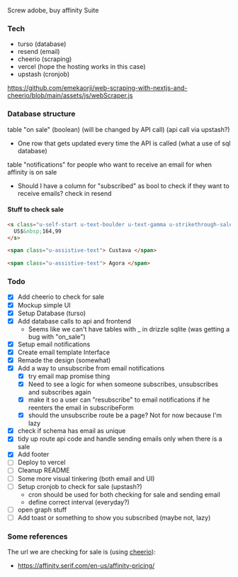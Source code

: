 Screw adobe, buy affinity Suite

### Tech

- turso (database)
- resend (email)
- cheerio (scraping)
- vercel (hope the hosting works in this case)
- upstash (cronjob)

https://github.com/emekaorji/web-scraping-with-nextjs-and-cheerio/blob/main/assets/js/webScraper.js

### Database structure

table "on sale" (boolean) (will be changed by API call) (api call via upstash?)

- One row that gets updated every time the API is called (what a use of sql database)

table "notifications" for people who want to receive an email for when affinity is on sale

- Should I have a column for "subscribed" as bool to check if they want to receive emails?
  check in resend

#### Stuff to check sale

```html
<s class="u-self-start u-text-boulder u-text-gamma u-strikethrough-sale u-lh-1">
  US$&nbsp;164,99
</s>

<span class="u-assistive-text"> Custava </span>

<span class="u-assistive-text"> Agora </span>
```

### Todo

- [x] Add cheerio to check for sale
- [x] Mockup simple UI
- [x] Setup Database (turso)
- [x] Add database calls to api and frontend
  - Seems like we can't have tables with \_ in drizzle sqlite (was getting a bug with "on_sale")
- [x] Setup email notifications
- [x] Create email template Interface
- [x] Remade the design (somewhat)
- [x] Add a way to unsubscribe from email notifications
  - [x] try email map promise thing
  - [x] Need to see a logic for when someone subscribes, unsubscribes and subscribes again
  - [x] make it so a user can "resubscribe" to email notifications if he reenters the email in subscribeForm
  - [x] should the unsubscribe route be a page? Not for now because I'm lazy
- [x] check if schema has email as unique
- [x] tidy up route api code and handle sending emails only when there is a sale
- [x] Add footer
- [ ] Deploy to vercel
- [ ] Cleanup README
- [ ] Some more visual tinkering (both email and UI)
- [ ] Setup cronjob to check for sale (upstash?)
  - cron should be used for both checking for sale and sending email
  - define correct interval (everyday?)
- [ ] open graph stuff
- [ ] Add toast or something to show you subscribed (maybe not, lazy)

### Some references

The url we are checking for sale is (using [cheerio](https://github.com/cheeriojs/cheerio)):

- https://affinity.serif.com/en-us/affinity-pricing/
